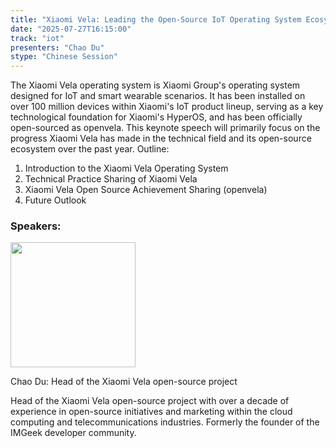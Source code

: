 ```yaml
---
title: "Xiaomi Vela: Leading the Open-Source IoT Operating System Ecosystem"
date: "2025-07-27T16:15:00"
track: "iot"
presenters: "Chao Du"
stype: "Chinese Session"
---
```


The Xiaomi Vela operating system is Xiaomi Group's operating system designed for IoT and smart wearable scenarios. It has been installed on over 100 million devices within Xiaomi's IoT product lineup, serving as a key technological foundation for Xiaomi's HyperOS, and has been officially open-sourced as openvela. This keynote speech will primarily focus on the progress Xiaomi Vela has made in the technical field and its open-source ecosystem over the past year.
Outline:
1. Introduction to the Xiaomi Vela Operating System
2. Technical Practice Sharing of Xiaomi Vela
3. Xiaomi Vela Open Source Achievement Sharing (openvela)
4. Future Outlook

### Speakers:


<img src="https://sessionize.com/image/89b0-400o400o1-n5h9DHWwDzRuje2NQEGABt.jpg" width="200" /><br/>

Chao Du: Head of the Xiaomi Vela open-source project

Head of the Xiaomi Vela open-source project
with over a decade of experience in open-source initiatives and marketing within the cloud computing and telecommunications industries. Formerly the founder of the IMGeek developer community.